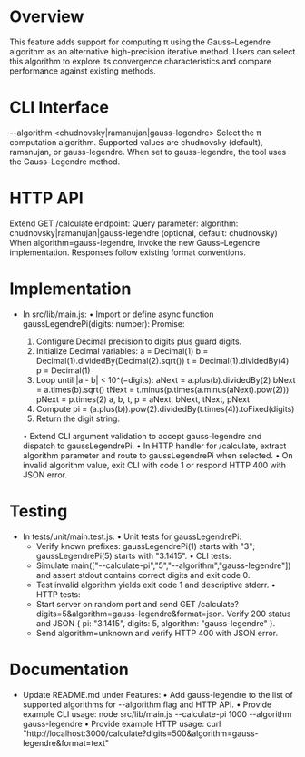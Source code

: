 # Overview

This feature adds support for computing π using the Gauss–Legendre algorithm as an alternative high-precision iterative method. Users can select this algorithm to explore its convergence characteristics and compare performance against existing methods.

# CLI Interface

--algorithm <chudnovsky|ramanujan|gauss-legendre>
    Select the π computation algorithm. Supported values are chudnovsky (default), ramanujan, or gauss-legendre. When set to gauss-legendre, the tool uses the Gauss–Legendre method.

# HTTP API

Extend GET /calculate endpoint:
  Query parameter:
    algorithm: chudnovsky|ramanujan|gauss-legendre (optional, default: chudnovsky)
  When algorithm=gauss-legendre, invoke the new Gauss–Legendre implementation. Responses follow existing format conventions.

# Implementation

- In src/lib/main.js:
  • Import or define async function gaussLegendrePi(digits: number): Promise<string>:
    1. Configure Decimal precision to digits plus guard digits.
    2. Initialize Decimal variables:
       a = Decimal(1)
       b = Decimal(1).dividedBy(Decimal(2).sqrt())
       t = Decimal(1).dividedBy(4)
       p = Decimal(1)
    3. Loop until |a - b| < 10^(−digits):
       aNext = a.plus(b).dividedBy(2)
       bNext = a.times(b).sqrt()
       tNext = t.minus(p.times(a.minus(aNext).pow(2)))
       pNext = p.times(2)
       a, b, t, p = aNext, bNext, tNext, pNext
    4. Compute pi = (a.plus(b)).pow(2).dividedBy(t.times(4)).toFixed(digits)
    5. Return the digit string.

  • Extend CLI argument validation to accept gauss-legendre and dispatch to gaussLegendrePi.
  • In HTTP handler for /calculate, extract algorithm parameter and route to gaussLegendrePi when selected.
  • On invalid algorithm value, exit CLI with code 1 or respond HTTP 400 with JSON error.

# Testing

- In tests/unit/main.test.js:
  • Unit tests for gaussLegendrePi:
    - Verify known prefixes: gaussLegendrePi(1) starts with "3"; gaussLegendrePi(5) starts with "3.1415".
  • CLI tests:
    - Simulate main(["--calculate-pi","5","--algorithm","gauss-legendre"]) and assert stdout contains correct digits and exit code 0.
    - Test invalid algorithm yields exit code 1 and descriptive stderr.
  • HTTP tests:
    - Start server on random port and send GET /calculate?digits=5&algorithm=gauss-legendre&format=json. Verify 200 status and JSON { pi: "3.1415", digits: 5, algorithm: "gauss-legendre" }.
    - Send algorithm=unknown and verify HTTP 400 with JSON error.

# Documentation

- Update README.md under Features:
  • Add gauss-legendre to the list of supported algorithms for --algorithm flag and HTTP API.
  • Provide example CLI usage:
      node src/lib/main.js --calculate-pi 1000 --algorithm gauss-legendre
  • Provide example HTTP usage:
      curl "http://localhost:3000/calculate?digits=500&algorithm=gauss-legendre&format=text"